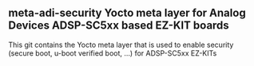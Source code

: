 ## meta-adi-security Yocto meta layer for Analog Devices ADSP-SC5xx based EZ-KIT boards
This git contains the Yocto meta layer that is used to enable security (secure boot, u-boot verified boot, ...) for ADSP-SC5xx EZ-KITs

